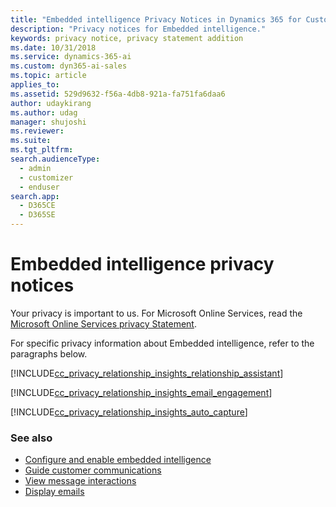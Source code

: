 ```yaml
---
title: "Embedded intelligence Privacy Notices in Dynamics 365 for Customer Engagement AI for Sales  | Microsoft Docs"
description: "Privacy notices for Embedded intelligence."
keywords: privacy notice, privacy statement addition
ms.date: 10/31/2018
ms.service: dynamics-365-ai
ms.custom: dyn365-ai-sales
ms.topic: article
applies_to: 
ms.assetid: 529d9632-f56a-4db8-921a-fa751fa6daa6
author: udaykirang
ms.author: udag
manager: shujoshi
ms.reviewer: 
ms.suite: 
ms.tgt_pltfrm: 
search.audienceType: 
  - admin
  - customizer
  - enduser
search.app: 
  - D365CE
  - D365SE
---
```


# Embedded intelligence privacy notices

Your privacy is important to us. For Microsoft Online Services, read the [Microsoft Online Services privacy Statement](https://go.microsoft.com/fwlink/p/?LinkID=389041).

For specific privacy information about Embedded intelligence, refer to the paragraphs below.

[!INCLUDE[cc_privacy_relationship_insights_relationship_assistant](../includes/cc-privacy-relationship-insights-relationship-assistant.md)]

[!INCLUDE[cc_privacy_relationship_insights_email_engagement](../includes/cc-privacy-relationship-insights-email-engagement.md)]

[!INCLUDE[cc_privacy_relationship_insights_auto_capture](../includes/cc-privacy-relationship-insights-auto-capture.md)]


### See also

- [Configure and enable embedded intelligence](configure-enable-embedded-intelligence.md)
- [Guide customer communications](relationship-assistant.md)
- [View message interactions](email-engagement.md)
- [Display emails](auto-capture.md)
